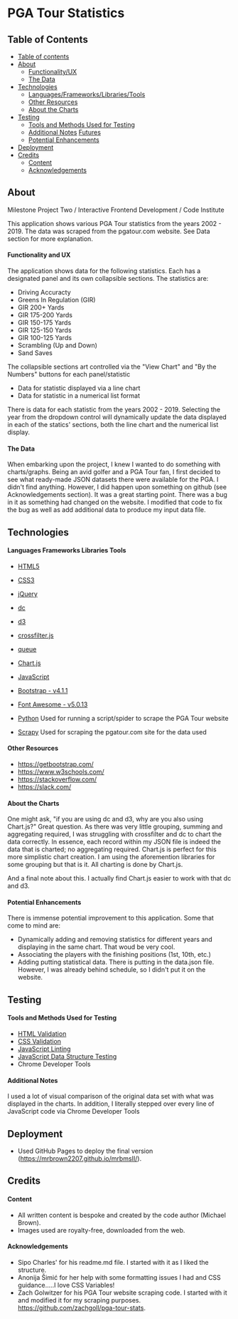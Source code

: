 # PGA Tour Statistics

## Table of Contents

<!--ts-->

- [Table of contents](#Table-of-Contents)
- [About](#About)
  - [Functionality/UX](#Functionality-and-UX)
  - [The Data](#The-Data)
- [Technologies](#Technologies)
  - [Languages/Frameworks/Libraries/Tools](#Languages-Frameworks-Libraries-Tools)
  - [Other Resources](#Other-Resources)
  - [About the Charts](#About-the-Charts)
- [Testing](#Testing)
  - [Tools and Methods Used for Testing](#Tools-and-Methods-Used-for-Testing)
  - [Additional Notes](#Additional-Notes)
  [Futures](#Futures)
  - [Potential Enhancements](#Potential-Enhancements)
- [Deployment](#Deployment)
- [Credits](#Credits)
  - [Content](#Content)
  - [Acknowledgements](#Acknowledgements)
    <!--te-->

## About

Milestone Project Two / Interactive Frontend Development / Code Institute

This application shows various PGA Tour statistics from the years 2002 - 2019. The data was scraped from the pgatour.com website. See Data section for more explanation.

#### Functionality and UX

The application shows data for the following statistics. Each has a designated panel and its own collapsible sections. The statistics are:
- Driving Accuracty
- Greens In Regulation (GIR)
- GIR 200+ Yards
- GIR 175-200 Yards
- GIR 150-175 Yards
- GIR 125-150 Yards
- GIR 100-125 Yards
- Scrambling (Up and Down)
- Sand Saves 

The collapsible sections art controlled via the "View Chart" and "By the Numbers" buttons for each panel/statistic
- Data for statistic displayed via a line chart
- Data for statistic in a numerical list format

There is data for each statistic from the years 2002 - 2019. Selecting the year from the dropdown control will dynamically update the data displayed in each of the statics' sections, both the line chart and the numerical list display.

#### The Data

When embarking upon the project, I knew I wanted to do something with charts/graphs. Being an avid golfer and a PGA Tour fan, I first decided to see what ready-made JSON datasets there were available for the PGA.
I didn't find anything. However, I did happen upon something on github (see Acknowledgements section). It was a great starting point. There was a bug in it as something had changed on the website.
I modified that code to fix the bug as well as add additional data to produce my input data file.

## Technologies

#### Languages Frameworks Libraries Tools

- [HTML5](https://www.w3.org/TR/html5/ "HTML5 Official Site")

- [CSS3](https://www.w3.org/Style/CSS/ "Cascading Style Sheets Official Site")

- [jQuery](http://jquery.com/ "jQuery Official Site")

- [dc](https://dc-js.github.io/dc.js/ "Dimensional Charting JavaScript Library")

- [d3](https://d3js.org/ "Data-Driven Documents")
 
- [crossfilter.js](https://github.com/crossfilter/crossfilter/ "Grouping and Filtering Data")

- [queue](https://github.com/d3/d3-queue/ "Queueing and Deferring Asynchronous Tasks")

- [Chart.js](https://www.chartjs.org/ "JavaScript Charting")

- [JavaScript](https://developer.mozilla.org/en-US/docs/Web/JavaScript/ "JavaScript Official Site")

- [Bootstrap - v4.1.1](https://getbootstrap.com/docs/4.1/getting-started/introduction/ "Bootstrap Official Site")

- [Font Awesome - v5.0.13](https://fontawesome.com/ "Fontawesome Official Site")

- [Python](https://www.python.org/ "Python Official Site")
Used for running a script/spider to scrape the PGA Tour website

- [Scrapy](https://scrapy.org/ "Scrapy - Web Scraping")
Used for scraping the pgatour.com site for the data used

#### Other Resources

- https://getbootstrap.com/
- https://www.w3schools.com/
- https://stackoverflow.com/
- https://slack.com/

#### About the Charts

One might ask, "if you are using dc and d3, why are you also using Chart.js?" Great question. As there was very little grouping, summing and aggregating required, I was struggling with
crossfilter and dc to chart the data correctly. In essence, each record within my JSON file is indeed the data that is charted; no aggregating required. Chart.js is perfect for this more
simplistic chart creation. I am using the aforemention libraries for some grouping but that is it. All charting is done by Chart.js.

And a final note about this. I actually find Chart.js easier to work with that dc and d3.

#### Potential Enhancements

There is immense potential improvement to this application. Some that come to mind are:

- Dynamically adding and removing statistics for different years and displaying in the same chart. That woud be very cool.
- Associating the players with the finishing positions (1st, 10th, etc.)
- Adding putting statistical data. There is putting in the data.json file. However, I was already behind schedule, so I didn't put it on the website.

## Testing

#### Tools and Methods Used for Testing

- [HTML Validation](https://validator.w3.org/ "W3C Markup Validation Service")
- [CSS Validation](http://jigsaw.w3.org/css-validator/ "CSS Validation Service")
- [JavaScript Linting](https://eslint.org/ "JavaScript Linting Service")
- [JavaScript Data Structure Testing](https://jsbin.com/ "JSFiddle-Like Service")
- Chrome Developer Tools

#### Additional Notes

I used a lot of visual comparison of the original data set with what was displayed in the charts. In addition, I literally stepped over every line of JavaScript code via Chrome Developer Tools

## Deployment

- Used GitHub Pages to deploy the final version (https://mrbrown2207.github.io/mrbmsII/).

## Credits

#### Content

- All written content is bespoke and created by the code author (Michael Brown).
- Images used are royalty-free, downloaded from the web.

#### Acknowledgements

- Sipo Charles' for his readme.md file. I started with it as I liked the structure.
- Anonija Šimić for her help with some formatting issues I had and CSS guidance.....I love CSS Variables!
- Zach Golwitzer for his PGA Tour website scraping code. I started with it and modified it for my scraping purposes. https://github.com/zachgoll/pga-tour-stats.